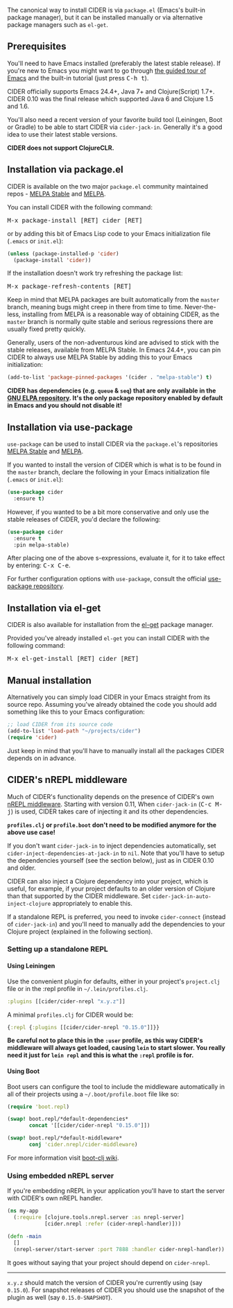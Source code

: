 The canonical way to install CIDER is via `package.el` (Emacs's built-in package
manager), but it can be installed manually or via alternative package managers such
as `el-get`.

## Prerequisites

You'll need to have Emacs installed (preferably the latest stable
release). If you're new to Emacs you might want to go through
[the guided tour of Emacs](https://www.gnu.org/software/emacs/tour/index.html)
and the built-in tutorial (just press <kbd>C-h t</kbd>).

CIDER officially supports Emacs 24.4+, Java 7+ and Clojure(Script) 1.7+.
CIDER 0.10 was the final release which supported Java 6 and Clojure 1.5 and 1.6.

You'll also need a recent version of your favorite build tool (Leiningen, Boot
or Gradle) to be able to start CIDER via `cider-jack-in`. Generally it's a good
idea to use their latest stable versions.

**CIDER does not support ClojureCLR.**

## Installation via package.el

CIDER is available on the two major `package.el` community
maintained repos -
[MELPA Stable](http://stable.melpa.org)
and [MELPA](http://melpa.org).

You can install CIDER with the following command:

<kbd>M-x package-install [RET] cider [RET]</kbd>

or by adding this bit of Emacs Lisp code to your Emacs initialization file
(`.emacs` or `init.el`):

```el
(unless (package-installed-p 'cider)
  (package-install 'cider))
```

If the installation doesn't work try refreshing the package list:

<kbd>M-x package-refresh-contents [RET]</kbd>

Keep in mind that MELPA packages are built automatically from
the `master` branch, meaning bugs might creep in there from time to
time. Never-the-less, installing from MELPA is a reasonable way of
obtaining CIDER, as the `master` branch is normally quite stable
and serious regressions there are usually fixed pretty quickly.

Generally, users of the non-adventurous kind are advised to stick
with the stable releases, available from MELPA Stable.
In Emacs 24.4+, you can pin CIDER to always use MELPA
Stable by adding this to your Emacs initialization:

```el
(add-to-list 'package-pinned-packages '(cider . "melpa-stable") t)
```

**CIDER has dependencies (e.g. `queue` & `seq`) that are only available in the
  [GNU ELPA repository](https://elpa.gnu.org/). It's the only package repository
  enabled by default in Emacs and you should not disable it!**

## Installation via use-package

`use-package` can be used to install CIDER via the `package.el`'s repositories
[MELPA Stable](http://stable.melpa.org) and [MELPA](http://melpa.org).

If you wanted to install the version of CIDER which is what is to be found in
the `master` branch, declare the following in your Emacs initialization file
(`.emacs` or `init.el`):

```el
(use-package cider
  :ensure t)
```

However, if you wanted to be a bit more conservative and only use the stable
releases of CIDER, you'd declare the following:

```el
(use-package cider
  :ensure t
  :pin melpa-stable)
```

After placing one of the above s-expressions, evaluate it, for it to take effect
by entering: <kbd>C-x C-e</kbd>.

For further configuration options with `use-package`, consult the
official [use-package repository](https://github.com/jwiegley/use-package).


## Installation via el-get

CIDER is also available for installation from
the [el-get](https://github.com/dimitri/el-get) package manager.

Provided you've already installed `el-get` you can install CIDER with the
following command:

<kbd>M-x el-get-install [RET] cider [RET]</kbd>

## Manual installation

Alternatively you can simply load CIDER in your Emacs straight from its source
repo. Assuming you've already obtained the code you should add something like
this to your Emacs configuration:

```el
;; load CIDER from its source code
(add-to-list 'load-path "~/projects/cider")
(require 'cider)
```

Just keep in mind that you'll have to manually install all the packages CIDER
depends on in advance.

## CIDER's nREPL middleware

Much of CIDER's functionality depends on the presence of CIDER's
own [nREPL middleware](https://github.com/clojure-emacs/cider-nrepl). Starting
with version 0.11, When `cider-jack-in` (<kbd>C-c M-j</kbd>) is used, CIDER
takes care of injecting it and its other dependencies.

**`profiles.clj` or `profile.boot` don't need to be modified anymore for the above use case!**

If you don't want `cider-jack-in` to inject dependencies automatically, set
`cider-inject-dependencies-at-jack-in` to `nil`. Note that you'll have to setup
the dependencies yourself (see the section below), just as in CIDER 0.10 and older.

CIDER can also inject a Clojure dependency into your project, which is useful,
for example, if your project defaults to an older version of Clojure than that
supported by the CIDER middleware. Set `cider-jack-in-auto-inject-clojure`
appropriately to enable this.

If a standalone REPL is preferred, you need to invoke `cider-connect` (instead
of `cider-jack-in`) and you'll need to manually add the dependencies to your
Clojure project (explained in the following section).

### Setting up a standalone REPL

#### Using Leiningen

Use the convenient plugin for defaults, either in your project's
`project.clj` file or in the :repl profile in `~/.lein/profiles.clj`.

```clojure
:plugins [[cider/cider-nrepl "x.y.z"]]
```

A minimal `profiles.clj` for CIDER would be:

```clojure
{:repl {:plugins [[cider/cider-nrepl "0.15.0"]]}}
```

**Be careful not to place this in the `:user` profile, as this way CIDER's
middleware will always get loaded, causing `lein` to start slower.  You really
need it just for `lein repl` and this is what the `:repl` profile is for.**

#### Using Boot

Boot users can configure the tool to include the middleware automatically in
all of their projects using a `~/.boot/profile.boot` file like so:

```clojure
(require 'boot.repl)

(swap! boot.repl/*default-dependencies*
       concat '[[cider/cider-nrepl "0.15.0"]])

(swap! boot.repl/*default-middleware*
       conj 'cider.nrepl/cider-middleware)
```

For more information visit [boot-clj wiki](https://github.com/boot-clj/boot/wiki/Cider-REPL).

### Using embedded nREPL server

If you're embedding nREPL in your application you'll have to start the
server with CIDER's own nREPL handler.

```clojure
(ns my-app
  (:require [clojure.tools.nrepl.server :as nrepl-server]
            [cider.nrepl :refer (cider-nrepl-handler)]))

(defn -main
  []
  (nrepl-server/start-server :port 7888 :handler cider-nrepl-handler))
```

It goes without saying that your project should depend on `cider-nrepl`.

***

`x.y.z` should match the version of CIDER you're currently using (say `0.15.0`).
For snapshot releases of CIDER you should use the snapshot of the plugin as well
(say `0.15.0-SNAPSHOT`).
